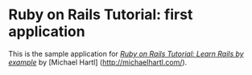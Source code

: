 # Ruby on Rails Tutorial: first application

This is the sample application for [*Ruby on Rails Tutorial: Learn Rails by example*](http://railstutorial.org/) by  [Michael Hartl] (http://michaelhartl.com/).
